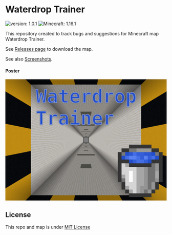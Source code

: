 Waterdrop Trainer
=================

![version: 1.0.1](https://img.shields.io/badge/version-1.0.1-success)
![Minecraft: 1.16.1](https://img.shields.io/badge/Minecraft-1.16.1-success)

This repository created to track bugs and suggestions for Minecraft
map Waterdrop Trainer.

See [Releases page](https://github.com/Vovan-VE/mcmap-waterdrop-trainer/releases)
to download the map.

See also [Screenshots](./images/screens/README.md).

#### Poster

![Waterdrop Trainer Poster](images/poster.png)

## License

This repo and map is under [MIT License](https://opensource.org/licenses/MIT)
